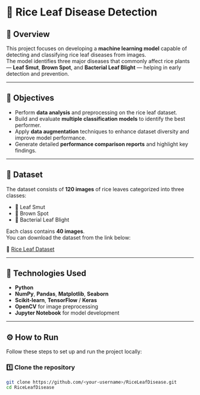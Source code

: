 # 🌾 Rice Leaf Disease Detection

## 📌 Overview
This project focuses on developing a **machine learning model** capable of detecting and classifying rice leaf diseases from images.  
The model identifies three major diseases that commonly affect rice plants — **Leaf Smut**, **Brown Spot**, and **Bacterial Leaf Blight** — helping in early detection and prevention.

---

## 🎯 Objectives
- Perform **data analysis** and preprocessing on the rice leaf dataset.
- Build and evaluate **multiple classification models** to identify the best performer.
- Apply **data augmentation** techniques to enhance dataset diversity and improve model performance.
- Generate detailed **performance comparison reports** and highlight key findings.

---

## 🧠 Dataset
The dataset consists of **120 images** of rice leaves categorized into three classes:
- 🌿 Leaf Smut  
- 🍂 Brown Spot  
- 🌾 Bacterial Leaf Blight  

Each class contains **40 images**.  
You can download the dataset from the link below:

🔗 [Rice Leaf Dataset](https://d3ilbtxij3aepc.cloudfront.net/projects/CDS-Capstone-Projects/PRCP-1001-RiceLeaf.zip)

---

## 🧩 Technologies Used
- **Python**
- **NumPy**, **Pandas**, **Matplotlib**, **Seaborn**
- **Scikit-learn**, **TensorFlow** / **Keras**
- **OpenCV** for image preprocessing
- **Jupyter Notebook** for model development

---

## ⚙️ How to Run

Follow these steps to set up and run the project locally:

### 1️⃣ Clone the repository
```bash
git clone https://github.com/<your-username>/RiceLeafDisease.git
cd RiceLeafDisease


